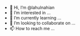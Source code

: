 - 👋 Hi, I’m @lahulnahian
- 👀 I’m interested in ...
- 🌱 I’m currently learning ...
- 💞️ I’m looking to collaborate on ...
- 📫 How to reach me ...

<!---
lahulnahian/lahulnahian is a ✨ special ✨ repository because its `README.md` (this file) appears on your GitHub profile.
You can click the Preview link to take a look at your changes.
--->
